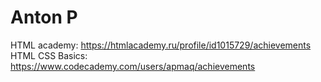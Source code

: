 # Anton P
HTML academy: https://htmlacademy.ru/profile/id1015729/achievements
HTML CSS Basics: https://www.codecademy.com/users/apmaq/achievements
